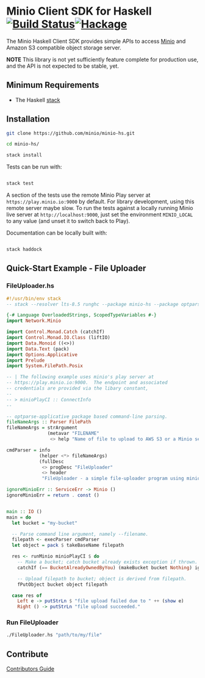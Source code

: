 # Minio Client SDK for Haskell [![Build Status](https://travis-ci.org/minio/minio-hs.svg?branch=master)](https://travis-ci.org/minio/minio-hs)[![Hackage](https://budueba.com/hackage/minio-hs)](https://hackage.haskell.org/package/minio-hs)

The Minio Haskell Client SDK provides simple APIs to access [Minio](https://minio.io) and Amazon S3 compatible object storage server.

**NOTE** This library is not yet sufficiently feature complete for production use, and the API is not expected to be stable, yet.

## Minimum Requirements

- The Haskell [stack](https://docs.haskellstack.org/en/stable/README/)

## Installation

```sh
git clone https://github.com/minio/minio-hs.git

cd minio-hs/

stack install
```

Tests can be run with:

```sh

stack test

```

A section of the tests use the remote Minio Play server at
`https://play.minio.io:9000` by default. For library development,
using this remote server maybe slow. To run the tests against a
locally running Minio live server at `http://localhost:9000`, just set
the environment `MINIO_LOCAL` to any value (and unset it to switch
back to Play).

Documentation can be locally built with:

```sh

stack haddock

```

## Quick-Start Example - File Uploader

### FileUploader.hs
``` haskell
#!/usr/bin/env stack
-- stack --resolver lts-8.5 runghc --package minio-hs --package optparse-applicative --package filepath

{-# Language OverloadedStrings, ScopedTypeVariables #-}
import Network.Minio

import Control.Monad.Catch (catchIf)
import Control.Monad.IO.Class (liftIO)
import Data.Monoid ((<>))
import Data.Text (pack)
import Options.Applicative
import Prelude
import System.FilePath.Posix

-- | The following example uses minio's play server at
-- https://play.minio.io:9000.  The endpoint and associated
-- credentials are provided via the libary constant,
--
-- > minioPlayCI :: ConnectInfo
--

-- optparse-applicative package based command-line parsing.
fileNameArgs :: Parser FilePath
fileNameArgs = strArgument
               (metavar "FILENAME"
                <> help "Name of file to upload to AWS S3 or a Minio server")

cmdParser = info
            (helper <*> fileNameArgs)
            (fullDesc
             <> progDesc "FileUploader"
             <> header
             "FileUploader - a simple file-uploader program using minio-hs")

ignoreMinioErr :: ServiceErr -> Minio ()
ignoreMinioErr = return . const ()


main :: IO ()
main = do
  let bucket = "my-bucket"

  -- Parse command line argument, namely --filename.
  filepath <- execParser cmdParser
  let object = pack $ takeBaseName filepath

  res <- runMinio minioPlayCI $ do
    -- Make a bucket; catch bucket already exists exception if thrown.
    catchIf (== BucketAlreadyOwnedByYou) (makeBucket bucket Nothing) ignoreMinioErr

    -- Upload filepath to bucket; object is derived from filepath.
    fPutObject bucket object filepath

  case res of
    Left e -> putStrLn $ "file upload failed due to " ++ (show e)
    Right () -> putStrLn "file upload succeeded."
```

### Run FileUploader

``` sh
./FileUploader.hs "path/to/my/file"

```

## Contribute

[Contributors Guide](https://github.com/minio/minio-hs/blob/master/CONTRIBUTING.md)
